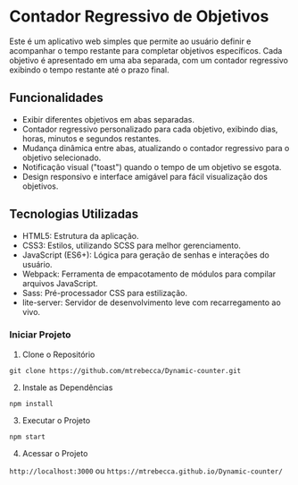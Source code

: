 # Contador Regressivo de Objetivos

Este é um aplicativo web simples que permite ao usuário definir e acompanhar o tempo restante para completar objetivos específicos. Cada objetivo é apresentado em uma aba separada, com um contador regressivo exibindo o tempo restante até o prazo final.

## Funcionalidades

- Exibir diferentes objetivos em abas separadas.
- Contador regressivo personalizado para cada objetivo, exibindo dias, horas, minutos e segundos restantes.
- Mudança dinâmica entre abas, atualizando o contador regressivo para o objetivo selecionado.
- Notificação visual ("toast") quando o tempo de um objetivo se esgota.
- Design responsivo e interface amigável para fácil visualização dos objetivos.

## Tecnologias Utilizadas
- HTML5: Estrutura da aplicação.
- CSS3: Estilos, utilizando SCSS para melhor gerenciamento.
- JavaScript (ES6+): Lógica para geração de senhas e interações do usuário.
- Webpack: Ferramenta de empacotamento de módulos para compilar arquivos JavaScript.
- Sass: Pré-processador CSS para estilização.
- lite-server: Servidor de desenvolvimento leve com recarregamento ao vivo.

### Iniciar Projeto

1. Clone o Repositório

`git clone https://github.com/mtrebecca/Dynamic-counter.git`

2. Instale as Dependências

`npm install`

3. Executar o Projeto

`npm start`

4. Acessar o Projeto

`http://localhost:3000` ou `https://mtrebecca.github.io/Dynamic-counter/`

